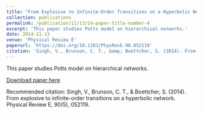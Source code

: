 ```yaml
---
title: "From Explosive to Infinite-Order Transitions on a Hyperbolic Network. "
collection: publications
permalink: /publication/11/13/14-paper-title-number-4
excerpt: 'This paper studies Potts model on hierarchical networks.'
date: 2014-11-13
venue: 'Physical Review E'
paperurl: 'https://doi.org/10.1103/PhysRevE.90.052119'
citation: 'Singh, V., Brunson, C. T., &amp; Boettcher, S. (2014). From explosive to infinite-order transitions on a hyperbolic network. Physical Review E, 90(5), 052119.'
---
```

This paper studies Potts model on hierarchical networks.

[Download paper here](https://vijaysinghncat.github.io/files/paper4.pdf)

Recommended citation: Singh, V., Brunson, C. T., & Boettcher, S. (2014). From explosive to infinite-order transitions on a hyperbolic network. Physical Review E, 90(5), 052119.
